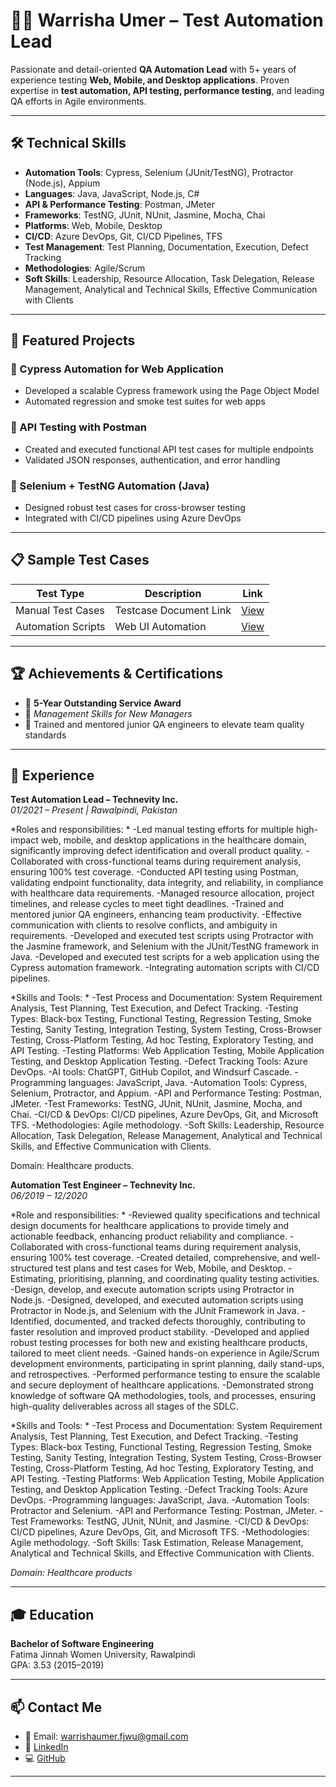 # 👩‍💻 Warrisha Umer – Test Automation Lead

Passionate and detail-oriented **QA Automation Lead** with 5+ years of experience testing **Web, Mobile, and Desktop applications**. Proven expertise in **test automation, API testing, performance testing**, and leading QA efforts in Agile environments.

---

## 🛠️ Technical Skills

- **Automation Tools**: Cypress, Selenium (JUnit/TestNG), Protractor (Node.js), Appium  
- **Languages**: Java, JavaScript, Node.js, C#  
- **API & Performance Testing**: Postman, JMeter  
- **Frameworks**: TestNG, JUnit, NUnit, Jasmine, Mocha, Chai  
- **Platforms**: Web, Mobile, Desktop  
- **CI/CD**: Azure DevOps, Git, CI/CD Pipelines, TFS  
- **Test Management**: Test Planning, Documentation, Execution, Defect Tracking  
- **Methodologies**: Agile/Scrum
- **Soft Skills**: Leadership, Resource Allocation, Task Delegation, Release Management, Analytical and Technical Skills, Effective Communication with Clients

---

## 🚀 Featured Projects

### 🔹 Cypress Automation for Web Application
- Developed a scalable Cypress framework using the Page Object Model
- Automated regression and smoke test suites for web apps

### 🔹 API Testing with Postman
- Created and executed functional API test cases for multiple endpoints
- Validated JSON responses, authentication, and error handling

### 🔹 Selenium + TestNG Automation (Java)
- Designed robust test cases for cross-browser testing
- Integrated with CI/CD pipelines using Azure DevOps

---

## 📋 Sample Test Cases

| Test Type          | Description                      | Link         |
|--------------------|----------------------------------|--------------|
| Manual Test Cases  | Testcase Document Link           | [View](https://docs.google.com/spreadsheets/d/1ZekCkr89OnUehr7SVZzgeT14MAmw-Rny/edit?usp=sharing&ouid=115906125699289151512&rtpof=true&sd=true)    |
| Automation Scripts | Web UI Automation                | [View](https://docs.google.com/spreadsheets/d/1eh_OUsTUEWHwufF3AwFt8bhUCngja5-w/edit?usp=sharing&ouid=115906125699289151512&rtpof=true&sd=true)    |

---

## 🏆 Achievements & Certifications

- 🏅 **5-Year Outstanding Service Award**
- 📜 *Management Skills for New Managers*
- 🧪 Trained and mentored junior QA engineers to elevate team quality standards

---

## 📌 Experience

**Test Automation Lead – Technevity Inc.**  
*01/2021 – Present | Rawalpindi, Pakistan*  

*Roles and responsibilities: *
-Led manual testing efforts for multiple high-impact web, mobile, and desktop applications in the healthcare domain, significantly improving defect identification and overall product quality.
-Collaborated with cross-functional teams during requirement analysis, ensuring 100% test coverage.
-Conducted API testing using Postman, validating endpoint functionality, data integrity, and reliability, in compliance with healthcare data requirements.
-Managed resource allocation, project timelines, and release cycles to meet tight deadlines.
-Trained and mentored junior QA engineers, enhancing team productivity.
-Effective communication with clients to resolve conflicts, and ambiguity in requirements.
-Developed and executed test scripts using Protractor with the Jasmine framework, and Selenium with the JUnit/TestNG framework in Java.
-Developed and executed test scripts for a web application using the Cypress automation framework.
-Integrating automation scripts with CI/CD pipelines.

*Skills and Tools: *
-Test Process and Documentation: System Requirement Analysis, Test Planning, Test Execution, and Defect Tracking.
-Testing Types: Black-box Testing, Functional Testing, Regression Testing, Smoke Testing, Sanity Testing, Integration Testing, System Testing, Cross-Browser Testing, Cross-Platform Testing, Ad hoc Testing, Exploratory Testing, and API Testing.
-Testing Platforms: Web Application Testing, Mobile Application Testing, and Desktop Application Testing.
-Defect Tracking Tools: Azure DevOps.
-AI tools: ChatGPT, GitHub Copilot, and Windsurf Cascade.
-Programming languages: JavaScript, Java.
-Automation Tools: Cypress, Selenium, Protractor, and Appium.
-API and Performance Testing: Postman, JMeter.
-Test Frameworks: TestNG, JUnit, NUnit, Jasmine, Mocha, and Chai.
-CI/CD & DevOps: CI/CD pipelines, Azure DevOps, Git, and Microsoft TFS.
-Methodologies: Agile methodology.
-Soft Skills: Leadership, Resource Allocation, Task Delegation, Release Management, Analytical and Technical Skills, and Effective Communication with Clients.

Domain: Healthcare products.


**Automation Test Engineer – Technevity Inc.**  
*06/2019 – 12/2020*

*Role and responsibilities: *
-Reviewed quality specifications and technical design documents for healthcare applications to provide timely and actionable feedback, enhancing product reliability and compliance.
-Collaborated with cross-functional teams during requirement analysis, ensuring 100% test coverage.
-Created detailed, comprehensive, and well-structured test plans and test cases for Web, Mobile, and Desktop.
-Estimating, prioritising, planning, and coordinating quality testing activities.
-Design, develop, and execute automation scripts using Protractor in Node.js.
-Designed, developed, and executed automation scripts using Protractor in Node.js, and Selenium with the JUnit Framework in Java.
-Identified, documented, and tracked defects thoroughly, contributing to faster resolution and improved product stability.
-Developed and applied robust testing processes for both new and existing healthcare products, tailored to meet client needs.
-Gained hands-on experience in Agile/Scrum development environments, participating in sprint planning, daily stand-ups, and retrospectives.
-Performed performance testing to ensure the scalable and secure deployment of healthcare applications.
-Demonstrated strong knowledge of software QA methodologies, tools, and processes, ensuring high-quality deliverables across all stages of the SDLC.

*Skills and Tools: *
-Test Process and Documentation: System Requirement Analysis, Test Planning, Test Execution, and Defect Tracking.
-Testing Types: Black-box Testing, Functional Testing, Regression Testing, Smoke Testing, Sanity Testing, Integration Testing, System Testing, Cross-Browser Testing, Cross-Platform Testing, Ad hoc Testing, Exploratory Testing, and API Testing.
-Testing Platforms: Web Application Testing, Mobile Application Testing, and Desktop Application Testing.
-Defect Tracking Tools: Azure DevOps.
-Programming languages: JavaScript, Java.
-Automation Tools: Protractor and Selenium.
-API and Performance Testing: Postman, JMeter.
-Test Frameworks: TestNG, JUnit, NUnit, and Jasmine.
-CI/CD & DevOps: CI/CD pipelines, Azure DevOps, Git, and Microsoft TFS.
-Methodologies: Agile methodology.
-Soft Skills: Task Estimation, Release Management, Analytical and Technical Skills, and Effective Communication with Clients.

*Domain: Healthcare products*

---

## 🎓 Education

**Bachelor of Software Engineering**  
Fatima Jinnah Women University, Rawalpindi  
GPA: 3.53 (2015–2019)

---

## 📫 Contact Me

- 📧 Email: warrishaumer.fjwu@gmail.com  
- 🔗 [LinkedIn](https://linkedin.com/in/warrisha-umer-6328301a0)  
- 💻 [GitHub](https://github.com/WarrishaUmer1)
---

